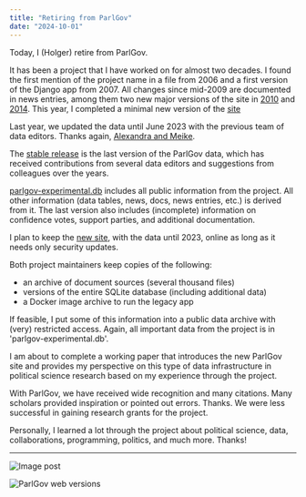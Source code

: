 ```yaml
---
title: "Retiring from ParlGov"
date: "2024-10-01"
---
```


Today, I (Holger) retire from ParlGov.

It has been a project that I have worked on for almost two decades. I found the
first mention of the project name in a file from 2006 and a first version of the
Django app from 2007. All changes since mid-2009 are documented in news entries,
among them two new major versions of the site in
[2010](http://localhost:4321/2010/02/25/parlgov-10/02-online/) and
[2014](/2014/12/21/new-webpage-at-www.parlgov.org/). This year, I completed a
minimal new version of the [site](https://parlgov.fly.dev/)

Last year, we updated the data until June 2023 with the previous team of data
editors. Thanks again, [Alexandra and Meike](/data-info/).

The [stable
release](https://dataverse.harvard.edu/dataset.xhtml?persistentId=doi:10.7910/DVN/2VZ5ZC)
is the last version of the ParlGov data, which has received contributions from
several data editors and suggestions from colleagues over the years.

[parlgov-experimental.db](https://dataverse.harvard.edu/file.xhtml?fileId=10437084&version=1.0)
includes all public information from the project. All other information (data
tables, news, docs, news entries, etc.) is derived from it. The last version
also includes (incomplete) information on confidence votes, support parties, and
additional documentation.

I plan to keep the [new site](https://parlgov.fly.dev/), with the data until
2023, online as long as it needs only security updates.

Both project maintainers keep copies of the following:

- an archive of document sources (several thousand files)
- versions of the entire SQLite database (including additional data)
- a Docker image archive to run the legacy app

If feasible, I put some of this information into a public data archive with
(very) restricted access. Again, all important data from the project is in
'parlgov-experimental.db'.

I am about to complete a working paper that introduces the new ParlGov site and
provides my perspective on this type of data infrastructure in political science
research based on my experience through the project.

With ParlGov, we have received wide recognition and many citations. Many
scholars provided inspiration or pointed out errors. Thanks. We were less
successful in gaining research grants for the project.

Personally, I learned a lot through the project about political science, data,
collaborations, programming, politics, and much more. Thanks!

---

![Image post](/images/parlgov-activity.png)

![ParlGov web versions](/images/parlgov-web-versions.png)
